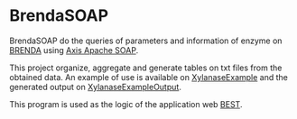 # BrendaSOAP

BrendaSOAP do the queries of parameters and information of enzyme on [BRENDA](https://www.brenda-enzymes.org/) using [Axis Apache SOAP](http://axis.apache.org/axis/).

This project organize, aggregate and generate tables on txt files from the obtained data. An example of use is available on [XylanaseExample](https://github.com/StarBrand/BrendaSOAP/blob/master/src/main/XylanaseExample.java) and the generated output on [XylanaseExampleOutput](https://github.com/StarBrand/BrendaSOAP/tree/master/results/XylanaseExampleOutput).

This program is used as the logic of the application web [BEST](https://github.com/StarBrand/BEST).
